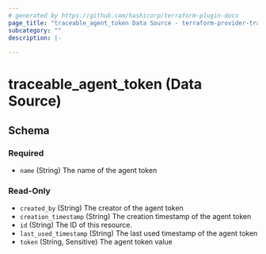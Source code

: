```yaml
---
# generated by https://github.com/hashicorp/terraform-plugin-docs
page_title: "traceable_agent_token Data Source - terraform-provider-traceable"
subcategory: ""
description: |-
  
---
```


# traceable_agent_token (Data Source)





<!-- schema generated by tfplugindocs -->
## Schema

### Required

- `name` (String) The name of the agent token

### Read-Only

- `created_by` (String) The creator of the agent token
- `creation_timestamp` (String) The creation timestamp of the agent token
- `id` (String) The ID of this resource.
- `last_used_timestamp` (String) The last used timestamp of the agent token
- `token` (String, Sensitive) The agent token value
